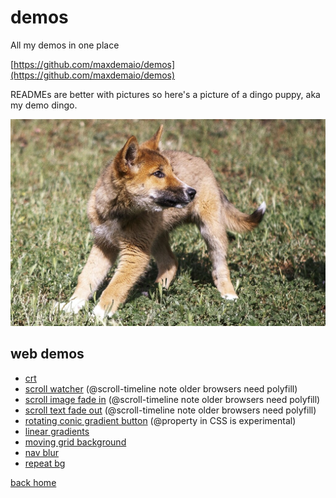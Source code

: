 # demos

All my demos in one place

[https://github.com/maxdemaio/demos](https://github.com/maxdemaio/demos)

READMEs are better with pictures so here's a picture of a dingo puppy, aka my demo dingo.

![dingo puppy](/static/dingo.jpg)

## web demos

- [crt](./web-demos/crt/index.html)
- [scroll watcher](./web-demos/scroll-watcher/index.html) (@scroll-timeline note older browsers need polyfill)
- [scroll image fade in](./web-demos/scroll-fade-image/index.html) (@scroll-timeline note older browsers need polyfill)
- [scroll text fade out](./web-demos/scroll-fade-out-text/index.html) (@scroll-timeline note older browsers need polyfill)
- [rotating conic gradient button](./web-demos/conic-rotate-gradient/index.html) (@property in CSS is experimental)
- [linear gradients](./web-demos/linear-gradient/index.html)
- [moving grid background](./web-demos/moving-grid-bg/index.html)
- [nav blur](./web-demos/nav-blur/index.html)
- [repeat bg](./web-demos/repeat-bg/index.html)

[back home](https://maxdemaio.github.io)